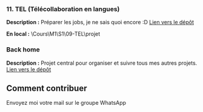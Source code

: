### 11. TEL (Télécollaboration en langues)

**Description :** Préparer les jobs, je ne sais quoi encore :D
[Lien vers le dépôt](https://github.com/ugadavid/ugatel)

**En local :** \Cours\M1\S1\09-TEL\projet

### Back home

**Description :** Projet central pour organiser et suivre tous mes autres projets.
[Lien vers le dépôt](https://github.com/ugadavid/project-manager)

## Comment contribuer

Envoyez moi votre mail sur le groupe WhatsApp